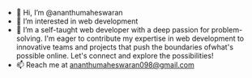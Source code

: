 - 👋 Hi, I’m @ananthumaheswaran
- 👀 I’m interested in web development
- 🌱 I’m a self-taught web developer with a deep passion for problem-solving. I'm eager to contribute my expertise in web development to innovative teams and projects that push the boundaries ofwhat's possible online. Let's connect and explore the possibilities!
- 📫 Reach me at ananthumaheswaran098@gmail.com

<!---
ananthumaheswaran/ananthumaheswaran is a ✨ special ✨ repository because its `README.md` (this file) appears on your GitHub profile.
You can click the Preview link to take a look at your changes.
--->
